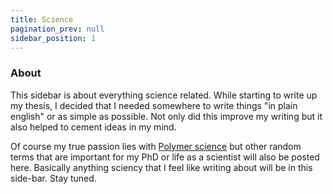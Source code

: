 ```yaml
---
title: Science
pagination_prev: null
sidebar_position: 1
---
```

### About
This sidebar is about everything science related. While starting to write up my thesis, I decided that I needed somewhere to write things "in plain english" or as simple as possible. Not only did this improve my writing but it also helped to cement ideas in my mind. 

Of course my true passion lies with [Polymer science](/docs/science/polymer-science/terms.md) but other random terms that are important for my PhD or life as a scientist will also be posted here. Basically anything sciency that I feel like writing about will be in this side-bar. Stay tuned. 